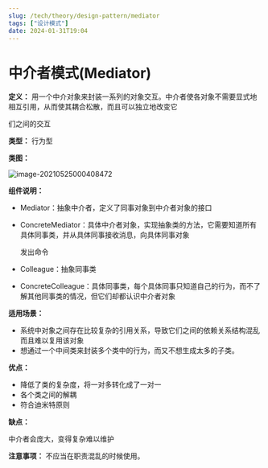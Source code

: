 ```yaml
---
slug: /tech/theory/design-pattern/mediator
tags: ["设计模式"]
date: 2024-01-31T19:04
---
```

# 中介者模式(Mediator)

**定义：** 用一个中介对象来封装一系列的对象交互。中介者使各对象不需要显式地相互引用，从而使其耦合松散，而且可以独立地改变它

们之间的交互

**类型：** 行为型

**类图：** 

![image-20210525000408472](https://picgo-starry.oss-cn-beijing.aliyuncs.com/img/DesignPattern/Mediator.png)

**组件说明：** 

- Mediator：抽象中介者，定义了同事对象到中介者对象的接口

- ConcreteMediator：具体中介者对象，实现抽象类的方法，它需要知道所有具体同事类，并从具体同事接收消息，向具体同事对象

  发出命令

- Colleague：抽象同事类

- ConcreteColleague：具体同事类，每个具体同事只知道自己的行为，而不了解其他同事类的情况，但它们却都认识中介者对象

**适用场景：** 

- 系统中对象之间存在比较复杂的引用关系，导致它们之间的依赖关系结构混乱而且难以复用该对象
- 想通过一个中间类来封装多个类中的行为，而又不想生成太多的子类。

**优点：** 

- 降低了类的复杂度，将一对多转化成了一对一
- 各个类之间的解耦
- 符合迪米特原则

**缺点：** 

中介者会庞大，变得复杂难以维护

**注意事项：** 不应当在职责混乱的时候使用。
